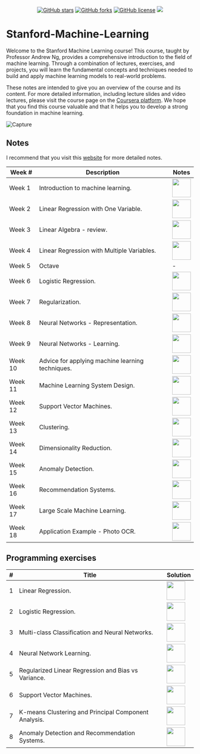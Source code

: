<div align="center">
<a href="https://github.com/djeada/Stanford-Machine-Learning/stargazers"><img alt="GitHub stars" src="https://img.shields.io/github/stars/djeada/Stanford-Machine-Learning"></a>
<a href="https://github.com/djeada/Stanford-Machine-Learning/network"><img alt="GitHub forks" src="https://img.shields.io/github/forks/djeada/Stanford-Machine-Learning"></a>
<a href="https://github.com/djeada/Stanford-Machine-Learning/blob/master/LICENSE"><img alt="GitHub license" src="https://img.shields.io/github/license/djeada/Stanford-Machine-Learning"></a>
<a href=""><img src="https://img.shields.io/badge/contributions-welcome-brightgreen.svg?style=flat"></a>
</div>

# Stanford-Machine-Learning

Welcome to the Stanford Machine Learning course! This course, taught by Professor Andrew Ng, provides a comprehensive introduction to the field of machine learning. Through a combination of lectures, exercises, and projects, you will learn the fundamental concepts and techniques needed to build and apply machine learning models to real-world problems.

These notes are intended to give you an overview of the course and its content. For more detailed information, including lecture slides and video lectures, please visit the course page on the  <a href="https://www.coursera.org/learn/machine-learning">Coursera platform</a>. We hope that you find this course valuable and that it helps you to develop a strong foundation in machine learning.

![Capture](https://user-images.githubusercontent.com/37275728/186025613-538378ce-2cc9-4db7-9829-d513dc34a344.PNG)

## Notes

I recommend that you visit this <a href="http://www.holehouse.org/mlclass/">website</a> for more detailed notes.

<table>
    <thead>
        <tr>
            <th>Week #</th>
            <th>Description</th>
            <th>Notes</th>
        </tr>
    </thead>
    <tbody>
        <tr>
            <td>Week 1</td>
            <td>Introduction to machine learning.</td>
            <td><a href="https://github.com/djeada/Stanford-Machine-Learning/blob/main/slides/week_01.md"><img src="https://img.icons8.com/color/344/markdown.png" height="50" /> </a> </td>
        </tr>
        <tr>
            <td>Week 2</td>
            <td>Linear Regression with One Variable.</td>
            <td><a href="https://github.com/djeada/Stanford-Machine-Learning/blob/main/slides/week_02.md"><img src="https://img.icons8.com/color/344/markdown.png" height="50" /> </a> </td>
        </tr>
        <tr>
            <td>Week 3</td>
            <td>Linear Algebra - review.</td>
            <td><a href="https://github.com/djeada/Stanford-Machine-Learning/blob/main/slides/week_03.md"><img src="https://img.icons8.com/color/344/markdown.png" height="50" /> </a> </td>
        </tr>
        <tr>
            <td>Week 4</td>
            <td>Linear Regression with Multiple Variables.</td>
            <td><a href="https://github.com/djeada/Stanford-Machine-Learning/blob/main/slides/week_04.md"><img src="https://img.icons8.com/color/344/markdown.png" height="50" /> </a> </td>
        </tr>
        <tr>
            <td>Week 5</td>
            <td>Octave</td>
            <td><a>-</a></td>
        </tr>
        <tr>
            <td>Week 6</td>
            <td>Logistic Regression.</td>
            <td><a href="https://github.com/djeada/Stanford-Machine-Learning/blob/main/slides/week_06.md"><img src="https://img.icons8.com/color/344/markdown.png" height="50" /> </a> </td>
        </tr>
        <tr>
            <td>Week 7</td>
            <td>Regularization.</td>
            <td><a href="https://github.com/djeada/Stanford-Machine-Learning/blob/main/slides/week_07.md"><img src="https://img.icons8.com/color/344/markdown.png" height="50" /> </a> </td>
        </tr>
        <tr>
            <td>Week 8</td>
            <td>Neural Networks - Representation.</td>
            <td><a href="https://github.com/djeada/Stanford-Machine-Learning/blob/main/slides/week_08.md"><img src="https://img.icons8.com/color/344/markdown.png" height="50" /> </a> </td>
        </tr>
        <tr>
            <td>Week 9</td>
            <td>Neural Networks - Learning.</td>
            <td><a href="https://github.com/djeada/Stanford-Machine-Learning/blob/main/slides/week_09.md"><img src="https://img.icons8.com/color/344/markdown.png" height="50" /> </a> </td>
        </tr>
        <tr>
            <td>Week 10</td>
            <td>Advice for applying machine learning techniques.</td>
            <td><a href="https://github.com/djeada/Stanford-Machine-Learning/blob/main/slides/week_10.md"><img src="https://img.icons8.com/color/344/markdown.png" height="50" /> </a> </td>
        </tr>
        <tr>
            <td>Week 11</td>
            <td>Machine Learning System Design.</td>
            <td><a href="https://github.com/djeada/Stanford-Machine-Learning/blob/main/slides/week_11.md"><img src="https://img.icons8.com/color/344/markdown.png" height="50" /> </a> </td>
        </tr>
        <tr>
            <td>Week 12</td>
            <td>Support Vector Machines.</td>
            <td><a href="https://github.com/djeada/Stanford-Machine-Learning/blob/main/slides/week_12.md"><img src="https://img.icons8.com/color/344/markdown.png" height="50" /> </a> </td>
        </tr>
        <tr>
            <td>Week 13</td>
            <td>Clustering.</td>
            <td><a href="https://github.com/djeada/Stanford-Machine-Learning/blob/main/slides/week_13.md"><img src="https://img.icons8.com/color/344/markdown.png" height="50" /> </a> </td>
        </tr>
        <tr>
            <td>Week 14</td>
            <td>Dimensionality Reduction.</td>
            <td><a href="https://github.com/djeada/Stanford-Machine-Learning/blob/main/slides/week_14.md"><img src="https://img.icons8.com/color/344/markdown.png" height="50" /> </a> </td>
        </tr>
        <tr>
            <td>Week 15</td>
            <td>Anomaly Detection.</td>
            <td><a href="https://github.com/djeada/Stanford-Machine-Learning/blob/main/slides/week_15.md"><img src="https://img.icons8.com/color/344/markdown.png" height="50" /> </a> </td>
        </tr>
        <tr>
            <td>Week 16</td>
            <td>Recommendation Systems.</td>
            <td><a href="https://github.com/djeada/Stanford-Machine-Learning/blob/main/slides/week_16.md"><img src="https://img.icons8.com/color/344/markdown.png" height="50" /> </a> </td>
        </tr>
        <tr>
            <td>Week 17</td>
            <td>Large Scale Machine Learning.</td>
            <td><a href="https://github.com/djeada/Stanford-Machine-Learning/blob/main/slides/week_17.md"><img src="https://img.icons8.com/color/344/markdown.png" height="50" /> </a> </td>
        </tr>
        <tr>
            <td>Week 18</td>
            <td>Application Example - Photo OCR.</td>
            <td><a href="https://github.com/djeada/Stanford-Machine-Learning/blob/main/slides/week_18.md"><img src="https://img.icons8.com/color/344/markdown.png" height="50" /> </a> </td>
        </tr>
    </tbody>
</table>

## Programming exercises

<table>
    <thead>
        <tr>
            <th>#</th>
            <th>Title</th>
            <th>Solution</th>
        </tr>
    </thead>
    <tbody>
        <tr>
            <td>1</td>
            <td>Linear Regression.</td>
            <td><a href="https://github.com/djeada/Stanford-Machine-Learning/blob/main/src/exercise_1/src/main.ipynb"><img src="https://img.icons8.com/fluency/344/jupyter.png" height="50" /> </a></td>
        </tr>
        <tr>
            <td>2</td>
            <td>Logistic Regression.</td>
            <td><a href="https://github.com/djeada/Stanford-Machine-Learning/blob/main/src/exercise_2/src/main.ipynb"><img src="https://img.icons8.com/fluency/344/jupyter.png" height="50" /> </a></td>
        </tr>
        <tr>
            <td>3</td>
            <td>Multi-class Classification and Neural Networks.</td>
            <td><a href="https://github.com/djeada/Stanford-Machine-Learning/blob/main/src/exercise_3/src/main.ipynb"><img src="https://img.icons8.com/fluency/344/jupyter.png" height="50" /> </a></td>
        </tr>
        <tr>
            <td>4</td>
            <td>Neural Network Learning.</td>
            <td><a href="https://github.com/djeada/Stanford-Machine-Learning/blob/main/src/exercise_4/src/main.ipynb"><img src="https://img.icons8.com/fluency/344/jupyter.png" height="50" /> </a></td>
        </tr>
        <tr>
            <td>5</td>
            <td>Regularized Linear Regression and Bias vs Variance.</td>
            <td><a href="https://github.com/djeada/Stanford-Machine-Learning/blob/main/src/exercise_5/src/main.ipynb"><img src="https://img.icons8.com/fluency/344/jupyter.png" height="50" /> </a></td>
        </tr>
        <tr>
            <td>6</td>
            <td>Support Vector Machines.</td>
            <td><a href="https://github.com/djeada/Stanford-Machine-Learning/blob/main/src/exercise_6/src/main.ipynb"><img src="https://img.icons8.com/fluency/344/jupyter.png" height="50" /> </a></td>
        </tr>
        <tr>
            <td>7</td>
            <td>K-means Clustering and Principal Component Analysis.</td>
            <td><a href="https://github.com/djeada/Stanford-Machine-Learning/blob/main/src/exercise_7/src/main.ipynb"><img src="https://img.icons8.com/fluency/344/jupyter.png" height="50" /> </a></td>
        </tr>
        <tr>
            <td>8</td>
            <td>Anomaly Detection and Recommendation Systems.</td>
            <td><a href="https://github.com/djeada/Stanford-Machine-Learning/blob/main/src/exercise_8/src/main.ipynb"><img src="https://img.icons8.com/fluency/344/jupyter.png" height="50" /> </a></td>
        </tr>
    </tbody>
</table>
